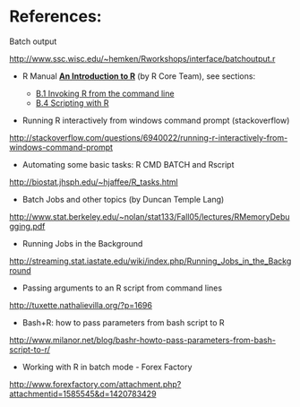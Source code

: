 # References:

Batch output

http://www.ssc.wisc.edu/~hemken/Rworkshops/interface/batchoutput.r


- R Manual [__An Introduction to R__](https://cran.r-project.org/doc/manuals/r-release/R-intro.html) (by R Core Team), see sections:

	+ [B.1 Invoking R from the command line](https://cran.r-project.org/doc/manuals/r-release/R-intro.html#Invoking-R-from-the-command-line)
	+ [B.4 Scripting with R](https://cran.r-project.org/doc/manuals/r-release/R-intro.html#Scripting-with-R)


- Running R interactively from windows command prompt (stackoverflow)

http://stackoverflow.com/questions/6940022/running-r-interactively-from-windows-command-prompt


- Automating some basic tasks: R CMD BATCH and Rscript

http://biostat.jhsph.edu/~hjaffee/R_tasks.html


- Batch Jobs and other topics (by Duncan Temple Lang)

http://www.stat.berkeley.edu/~nolan/stat133/Fall05/lectures/RMemoryDebugging.pdf


- Running Jobs in the Background

http://streaming.stat.iastate.edu/wiki/index.php/Running_Jobs_in_the_Background


- Passing arguments to an R script from command lines

http://tuxette.nathalievilla.org/?p=1696


- Bash+R: how to pass parameters from bash script to R

http://www.milanor.net/blog/bashr-howto-pass-parameters-from-bash-script-to-r/


- Working with R in batch mode - Forex Factory

http://www.forexfactory.com/attachment.php?attachmentid=1585545&d=1420783429

